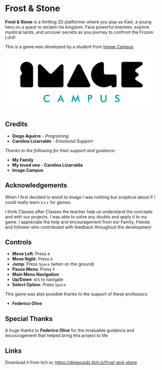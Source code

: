 # Frost & Stone

**Frost & Stone** is a thrilling 2D platformer where you play as Kael, a young hero on a quest to reclaim his kingdom. 
Face powerful enemies, explore mystical lands, and uncover secrets as you journey to confront the Frozen Lord!

This is a game was developed by a student from <a href="https://www.imagecampus.edu.ar/">Image Campus</a>

<p align="center">
  <a href="https://www.imagecampus.edu.ar/">
    <img src="logo-image-campus.png" alt="Image Campus"/>
  </a> 
</p>


## Credits

- **Diego Aguirre** - *Programing*
- **Carolina Lizarralde** - *Emotional Support*

*Thanks to the following for their support and guidance:*

- **My Family**
- **My loved one - Carolina Lizarralde**
- **Image Campus**

## Acknowledgements

When I first decided to enroll to Image I was nothing but sceptical about if I could really learn c++ for games.

I think Classes after Classes the teacher help us understand the concepts and with our projects. I was able to solve
any doubts and apply it to my game. I appreciate the help and encouragement from our Family, friends and follower who contributed with feedback throughout the development

## Controls

- **Move Left**: Press `A`
- **Move Right**: Press `D`
- **Jump**: Press `Space` (when on the ground)
- **Pause Menu**: Press `P`
- **Main Menu Navigation**:
- **Up/Down**: `W`/`S` to navigate
- **Select Option**: Press `Space`


This game was also possible thanks to the support of these professors:

- **Federico Olive**

## Special Thanks

A huge thanks to **Federico Olive** for the invaluable guidance and encouragement that helped bring this project to life

## Links

Download it from itch.io: https://diegousdz.itch.io/frost-and-stone